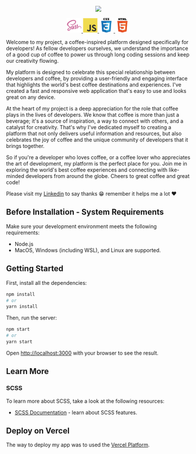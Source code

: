 <p align="center"><img src="https://i.imgur.com/KI2teri.png" width="400"></p>
<p align="center">  <a href="https://sass-lang.com" target="_blank" rel="noreferrer"> <img src="https://raw.githubusercontent.com/devicons/devicon/master/icons/sass/sass-original.svg" alt="sass" width="40" height="40"/> </a> <a href="https://developer.mozilla.org/en-US/docs/Web/JavaScript" target="_blank" rel="noreferrer"> <img src="https://raw.githubusercontent.com/devicons/devicon/master/icons/javascript/javascript-original.svg" alt="javascript" width="40" height="40"/> </a>   
<a href="https://www.w3schools.com/css/" target="_blank" rel="noreferrer"> <img src="https://raw.githubusercontent.com/devicons/devicon/master/icons/css3/css3-original-wordmark.svg" alt="css3" width="40" height="40"/> </a> <a href="https://www.w3.org/html/" target="_blank" rel="noreferrer"> <img src="https://raw.githubusercontent.com/devicons/devicon/master/icons/html5/html5-original-wordmark.svg" alt="html5" width="40" height="40"/> </a> </p>

Welcome to my project, a coffee-inspired platform designed specifically for developers! As fellow developers ourselves, we understand the importance of a good cup of coffee to power us through long coding sessions and keep our creativity flowing.

My platform is designed to celebrate this special relationship between developers and coffee, by providing a user-friendly and engaging interface that highlights the world's best coffee destinations and experiences. I've created a fast and responsive web application that's easy to use and looks great on any device.

At the heart of my project is a deep appreciation for the role that coffee plays in the lives of developers. We know that coffee is more than just a beverage; it's a source of inspiration, a way to connect with others, and a catalyst for creativity. That's why I've dedicated myself to creating a platform that not only delivers useful information and resources, but also celebrates the joy of coffee and the unique community of developers that it brings together.

So if you're a developer who loves coffee, or a coffee lover who appreciates the art of development, my platform is the perfect place for you. Join me in exploring the world's best coffee experiences and connecting with like-minded developers from around the globe. Cheers to great coffee and great code!

Please visit my [Linkedin](https://www.linkedin.com/in/arenadaiana/) to say thanks 	:grin: remember it helps me a lot ♥

## Before Installation - System Requirements

Make sure your development environment meets the following requirements:

 - Node.js
 - MacOS, Windows (including WSL), and Linux are supported.


## Getting Started

First, install all the  dependencies:

```bash
npm install
# or
yarn install
```


Then, run the server:

```bash
npm start
# or
yarn start
```

Open [http://localhost:3000](http://localhost:3000) with your browser to see the result.

## Learn More

### SCSS

To learn more about SCSS, take a look at the following resources:

- [SCSS Documentation](https://sass-lang.com/) - learn about SCSS features.



## Deploy on Vercel

The way to deploy my app was to used the [Vercel Platform](https://vercel.com/).




